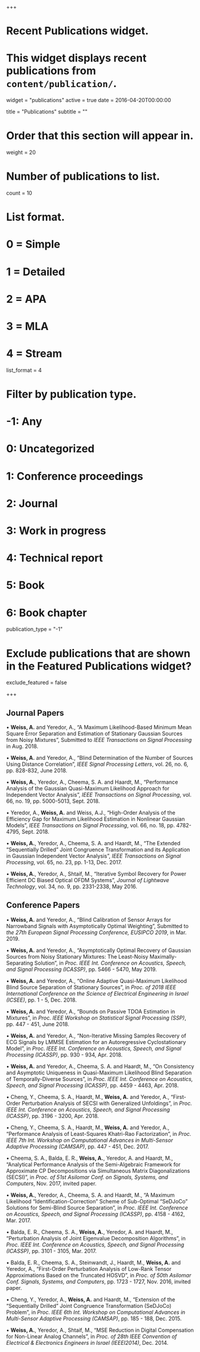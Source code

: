 +++
# Recent Publications widget.
# This widget displays recent publications from `content/publication/`.
widget = "publications"
active = true
date = 2016-04-20T00:00:00

title = "Publications"
subtitle = ""

# Order that this section will appear in.
weight = 20

# Number of publications to list.
count = 10

# List format.
#   0 = Simple
#   1 = Detailed
#   2 = APA
#   3 = MLA
#   4 = Stream
list_format = 4

# Filter by publication type.
# -1: Any
#  0: Uncategorized
#  1: Conference proceedings
#  2: Journal
#  3: Work in progress
#  4: Technical report
#  5: Book
#  6: Book chapter
publication_type = "-1"

# Exclude publications that are shown in the Featured Publications widget?
exclude_featured = false

+++

## **Journal Papers** ##

•	**Weiss, A.** and Yeredor, A., “A Maximum Likelihood-Based Minimum Mean Square Error Separation and Estimation of Stationary Gaussian Sources from Noisy Mixtures”, Submitted to _IEEE Transactions on Signal Processing_ in Aug. 2018.

•	**Weiss, A.** and Yeredor, A., “Blind Determination of the Number of Sources Using Distance Correlation”, _IEEE Signal Processing Letters_,  vol. 26, no. 6, pp. 828-832, June 2018.

•	**Weiss, A.**, Yeredor, A., Cheema, S. A. and Haardt, M., “Performance Analysis of the Gaussian Quasi-Maximum Likelihood Approach for Independent Vector Analysis”, _IEEE Transactions on Signal Processing_, vol. 66, no. 19, pp. 5000-5013, Sept. 2018.

•	Yeredor, A., **Weiss, A.** and Weiss, A.J., “High-Order Analysis of the Efficiency Gap for Maximum Likelihood Estimation in Nonlinear Gaussian Models”, _IEEE Transactions on Signal Processing_, vol. 66, no. 18, pp. 4782-4795, Sept. 2018.

•	**Weiss, A.**, Yeredor, A., Cheema, S. A. and Haardt, M., “The Extended “Sequentially Drilled” Joint Congruence Transformation and its Application in Gaussian Independent Vector Analysis”, _IEEE Transactions on Signal Processing_, vol. 65, no. 23, pp. 1-13, Dec. 2017.

•	**Weiss, A.**, Yeredor, A., Shtaif, M., “Iterative Symbol Recovery for Power Efficient DC Biased Optical OFDM Systems”, _Journal of Lightwave Technology_, vol. 34, no. 9, pp. 2331-2338, May 2016.


## **Conference Papers** ##

•	**Weiss, A.** and Yeredor, A., “Blind Calibration of Sensor Arrays for Narrowband Signals with Asymptotically Optimal Weighting”, Submitted to _the 27th European Signal Processing Conference, EUSIPCO 2019_, in Mar. 2019.

•	**Weiss, A.** and Yeredor, A., “Asymptotically Optimal Recovery of Gaussian Sources from Noisy Stationary Mixtures: The Least-Noisy Maximally-Separating Solution”, in _Proc. IEEE Int. Conference on Acoustics, Speech, and Signal Processing (ICASSP)_, pp. 5466 - 5470, May 2019.

•	**Weiss, A.** and Yeredor, A., “Online Adaptive Quasi-Maximum Likelihood Blind Source Separation of Stationary Sources”, in _Proc. of 2018 IEEE International Conference on the Science of Electrical Engineering in Israel (ICSEE)_, pp. 1 - 5, Dec. 2018.

•	**Weiss, A.** and Yeredor, A., “Bounds on Passive TDOA Estimation in Mixtures”, in _Proc. IEEE Workshop on Statistical Signal Processing (SSP)_, pp. 447 - 451, June 2018.

•	**Weiss, A.** and Yeredor, A., “Non-Iterative Missing Samples Recovery of ECG Signals by LMMSE Estimation for an Autoregressive Cyclostationary Model”, in _Proc. IEEE Int. Conference on Acoustics, Speech, and Signal Processing (ICASSP)_, pp. 930 - 934, Apr. 2018.

•	**Weiss, A.** and Yeredor, A., Cheema, S. A. and Haardt, M., “On Consistency and Asymptotic Uniqueness in Quasi-Maximum Likelihood Blind Separation of Temporally-Diverse Sources”, in _Proc. IEEE Int. Conference on Acoustics, Speech, and Signal Processing (ICASSP)_, pp. 4459 - 4463, Apr. 2018.

•	Cheng, Y., Cheema, S. A., Haardt, M., **Weiss, A.** and Yeredor, A., “First-Order Perturbation Analysis of SECSI with Generalized Unfoldings”, in _Proc. IEEE Int. Conference on Acoustics, Speech, and Signal Processing (ICASSP)_, pp. 3196 - 3200, Apr. 2018.

•	Cheng, Y., Cheema, S. A., Haardt, M., **Weiss, A.** and Yeredor, A., “Performance Analysis of Least-Squares Khatri-Rao Factorization”, in _Proc. IEEE 7th Int. Workshop on Computational Advances in Multi-Sensor Adaptive Processing (CAMSAP)_, pp. 447 - 451, Dec. 2017.

•	Cheema, S. A., Balda, E. R., **Weiss, A.**, Yeredor, A. and Haardt, M., “Analytical Performance Analysis of the Semi-Algebraic Framework for Approximate CP Decompositions via Simultaneous Matrix Diagonalizations (SECSI)”, in _Proc. of 51st Asilomar Conf. on Signals, Systems, and Computers_, Nov. 2017, invited paper.

•	**Weiss, A.**, Yeredor, A., Cheema, S. A. and Haardt, M., “A Maximum Likelihood “Identification-Correction” Scheme of Sub-Optimal “SeDJoCo” Solutions for Semi-Blind Source Separation”, in _Proc. IEEE Int. Conference on Acoustics, Speech, and Signal Processing (ICASSP)_, pp. 4158 - 4162, Mar. 2017.

•	Balda, E. R., Cheema, S. A., **Weiss, A.**, Yeredor, A. and Haardt, M., “Perturbation Analysis of Joint Eigenvalue Decomposition Algorithms”, in _Proc. IEEE Int. Conference on Acoustics, Speech, and Signal Processing (ICASSP)_, pp. 3101 - 3105, Mar. 2017.

•	Balda, E. R., Cheema, S. A., Steinwandt, J., Haardt, M., **Weiss, A.** and Yeredor, A., “First-Order Perturbation Analysis of Low-Rank Tensor Approximations Based on the Truncated HOSVD”, in _Proc. of 50th Asilomar Conf. Signals, Systems, and Computers_, pp. 1723 - 1727, Nov. 2016, invited paper.

•	Cheng, Y., Yeredor, A., **Weiss, A.** and Haardt, M., “Extension of the “Sequentially Drilled” Joint Congruence Transformation (SeDJoCo) Problem”, in _Proc. IEEE 6th Int. Workshop on Computational Advances in Multi-Sensor Adaptive Processing (CAMSAP)_, pp. 185 - 188, Dec. 2015.

•	**Weiss, A.**, Yeredor, A., Shtaif, M., “MSE Reduction in Digital Compensation for Non-Linear Analog Channels”, in _Proc. of 28th IEEE Convention of Electrical & Electronics Engineers in Israel (IEEEI2014)_, Dec. 2014.
